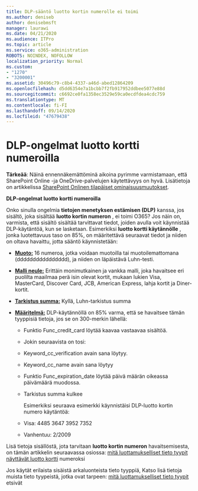 ```yaml
---
title: DLP-sääntö luotto kortin numerolle ei toimi
ms.author: deniseb
author: denisebmsft
manager: laurawi
ms.date: 04/21/2020
ms.audience: ITPro
ms.topic: article
ms.service: o365-administration
ROBOTS: NOINDEX, NOFOLLOW
localization_priority: Normal
ms.custom:
- "1270"
- "3200001"
ms.assetid: 30496c79-c8b4-4337-a46d-abed12864209
ms.openlocfilehash: d5dd6354e7a1bcbb7f2fb917952ddbee5077e88d
ms.sourcegitcommit: c6692ce0fa1358ec3529e59ca0ecdfdea4cdc759
ms.translationtype: MT
ms.contentlocale: fi-FI
ms.lasthandoff: 09/14/2020
ms.locfileid: "47679438"
---
```

# <a name="dlp-issues-with-credit-card-numbers"></a>DLP-ongelmat luotto kortti numeroilla

**Tärkeää**: Näinä ennennäkemättöminä aikoina pyrimme varmistamaan, että SharePoint Online -ja OneDrive-palvelujen käytettävyys on hyvä. Lisätietoja on artikkelissa [SharePoint Onlinen tilapäiset ominaisuusmuutokset](https://aka.ms/ODSPAdjustments).

**DLP-ongelmat luotto kortti numeroilla**

Onko sinulla ongelmia **tietojen menetyksen estämisen (DLP)** kanssa, jos sisältö, joka sisältää **luotto kortin numeron** , ei toimi O365? Jos näin on, varmista, että sisältö sisältää tarvittavat tiedot, joiden avulla voit käynnistää DLP-käytäntöä, kun se lasketaan. Esimerkiksi **luotto kortti käytännölle** , jonka luotettavuus taso on 85%, on määritettävä seuraavat tiedot ja niiden on oltava havaittu, jotta sääntö käynnistetään:
  
- **[Muoto:](https://docs.microsoft.com/microsoft-365/compliance/sensitive-information-type-entity-definitions#format-19)** 16 numeroa, jotka voidaan muotoilla tai muotoilemattomana (dddddddddddddddd), ja niiden on läpäistävä Luhn-testi.

- **[Malli neule:](https://docs.microsoft.com/microsoft-365/compliance/sensitive-information-type-entity-definitions#pattern-19)** Erittäin monimutkainen ja vankka malli, joka havaitsee eri puolilta maailmaa perä isin olevat kortit, mukaan lukien Visa, MasterCard, Discover Card, JCB, American Express, lahja kortit ja Diner-kortit.

- **[Tarkistus summa:](https://docs.microsoft.com/microsoft-365/compliance/sensitive-information-type-entity-definitions#checksum-19)** Kyllä, Luhn-tarkistus summa

- **[Määritelmä:](https://docs.microsoft.com/microsoft-365/compliance/sensitive-information-type-entity-definitions#definition-19)** DLP-käytännöllä on 85% varma, että se havaitsee tämän tyyppisiä tietoja, jos se on 300-merkin lähellä:

  - Funktio Func_credit_card löytää kaavaa vastaavaa sisältöä.

  - Jokin seuraavista on tosi:

  - Keyword_cc_verification avain sana löytyy.

  - Keyword_cc_name avain sana löytyy

  - Funktio Func_expiration_date löytää päivä määrän oikeassa päivämäärä muodossa.

  - Tarkistus summa kulkee

    Esimerkiksi seuraava esimerkki käynnistäisi DLP-luotto kortin numero käytäntöä:

  - Visa: 4485 3647 3952 7352
  
  - Vanhentuu: 2/2009

Lisä tietoja sisällöstä, jota tarvitaan **luotto kortin numeron** havaitsemisesta, on tämän artikkelin seuraavassa osiossa: [mitä luottamukselliset tieto tyypit näyttävät luotto kortti](https://docs.microsoft.com/microsoft-365/compliance/sensitive-information-type-entity-definitions#credit-card-number) numeroksi
  
Jos käytät erilaista sisäistä arkaluonteista tieto tyyppiä, Katso lisä tietoja muista tieto tyypeistä, jotka ovat tarpeen: [mitä luottamukselliset tieto tyypit](https://docs.microsoft.com/microsoft-365/compliance/sensitive-information-type-entity-definitions) etsivät
  